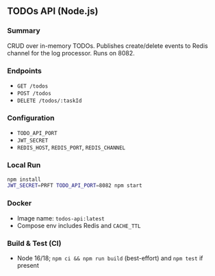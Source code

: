 ## TODOs API (Node.js)

### Summary
CRUD over in-memory TODOs. Publishes create/delete events to Redis channel for the log processor. Runs on 8082.

### Endpoints
- `GET /todos`
- `POST /todos`
- `DELETE /todos/:taskId`

### Configuration
- `TODO_API_PORT`
- `JWT_SECRET`
- `REDIS_HOST`, `REDIS_PORT`, `REDIS_CHANNEL`

### Local Run
```bash
npm install
JWT_SECRET=PRFT TODO_API_PORT=8082 npm start
```

### Docker
- Image name: `todos-api:latest`
- Compose env includes Redis and `CACHE_TTL`

### Build & Test (CI)
- Node 16/18; `npm ci && npm run build` (best-effort) and `npm test` if present


